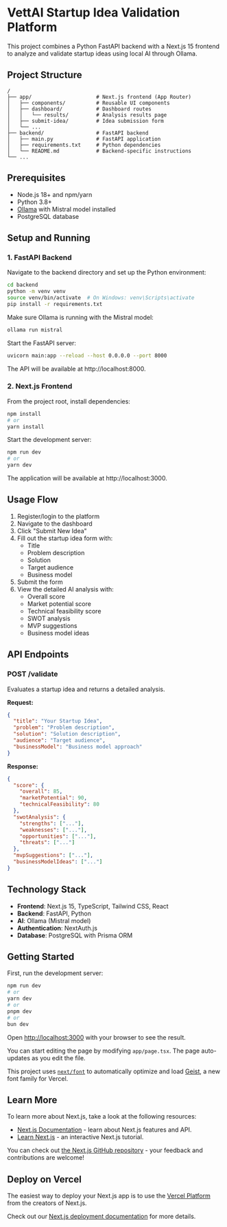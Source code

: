 # VettAI Startup Idea Validation Platform

This project combines a Python FastAPI backend with a Next.js 15 frontend to analyze and validate startup ideas using local AI through Ollama.

## Project Structure

```
/
├── app/                     # Next.js frontend (App Router)
│   ├── components/          # Reusable UI components
│   ├── dashboard/           # Dashboard routes
│   │   └── results/         # Analysis results page
│   ├── submit-idea/         # Idea submission form
│   └── ...
├── backend/                 # FastAPI backend
│   ├── main.py              # FastAPI application 
│   ├── requirements.txt     # Python dependencies
│   └── README.md            # Backend-specific instructions
└── ...
```

## Prerequisites

- Node.js 18+ and npm/yarn
- Python 3.8+
- [Ollama](https://ollama.ai/) with Mistral model installed
- PostgreSQL database

## Setup and Running

### 1. FastAPI Backend

Navigate to the backend directory and set up the Python environment:

```bash
cd backend
python -m venv venv
source venv/bin/activate  # On Windows: venv\Scripts\activate
pip install -r requirements.txt
```

Make sure Ollama is running with the Mistral model:

```bash
ollama run mistral
```

Start the FastAPI server:

```bash
uvicorn main:app --reload --host 0.0.0.0 --port 8000
```

The API will be available at http://localhost:8000.

### 2. Next.js Frontend

From the project root, install dependencies:

```bash
npm install
# or
yarn install
```

Start the development server:

```bash
npm run dev
# or
yarn dev
```

The application will be available at http://localhost:3000.

## Usage Flow

1. Register/login to the platform
2. Navigate to the dashboard
3. Click "Submit New Idea" 
4. Fill out the startup idea form with:
   - Title
   - Problem description
   - Solution
   - Target audience
   - Business model
5. Submit the form
6. View the detailed AI analysis with:
   - Overall score
   - Market potential score
   - Technical feasibility score
   - SWOT analysis
   - MVP suggestions
   - Business model ideas

## API Endpoints

### POST /validate

Evaluates a startup idea and returns a detailed analysis.

**Request:**
```json
{
  "title": "Your Startup Idea",
  "problem": "Problem description",
  "solution": "Solution description",
  "audience": "Target audience",
  "businessModel": "Business model approach"
}
```

**Response:**
```json
{
  "score": {
    "overall": 85,
    "marketPotential": 90,
    "technicalFeasibility": 80
  },
  "swotAnalysis": {
    "strengths": ["..."],
    "weaknesses": ["..."],
    "opportunities": ["..."],
    "threats": ["..."]
  },
  "mvpSuggestions": ["..."],
  "businessModelIdeas": ["..."]
}
```

## Technology Stack

- **Frontend**: Next.js 15, TypeScript, Tailwind CSS, React
- **Backend**: FastAPI, Python
- **AI**: Ollama (Mistral model)
- **Authentication**: NextAuth.js
- **Database**: PostgreSQL with Prisma ORM

## Getting Started

First, run the development server:

```bash
npm run dev
# or
yarn dev
# or
pnpm dev
# or
bun dev
```

Open [http://localhost:3000](http://localhost:3000) with your browser to see the result.

You can start editing the page by modifying `app/page.tsx`. The page auto-updates as you edit the file.

This project uses [`next/font`](https://nextjs.org/docs/app/building-your-application/optimizing/fonts) to automatically optimize and load [Geist](https://vercel.com/font), a new font family for Vercel.

## Learn More

To learn more about Next.js, take a look at the following resources:

- [Next.js Documentation](https://nextjs.org/docs) - learn about Next.js features and API.
- [Learn Next.js](https://nextjs.org/learn) - an interactive Next.js tutorial.

You can check out [the Next.js GitHub repository](https://github.com/vercel/next.js) - your feedback and contributions are welcome!

## Deploy on Vercel

The easiest way to deploy your Next.js app is to use the [Vercel Platform](https://vercel.com/new?utm_medium=default-template&filter=next.js&utm_source=create-next-app&utm_campaign=create-next-app-readme) from the creators of Next.js.

Check out our [Next.js deployment documentation](https://nextjs.org/docs/app/building-your-application/deploying) for more details.
